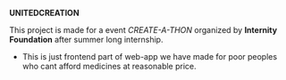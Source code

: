 **UNITEDCREATION**

This project is made for a  event _CREATE-A-THON_ organized by **Internity Foundation** after summer long internship.
  - <p>This is just frontend part of  web-app we have made for poor peoples who cant afford medicines at reasonable price.</p>

